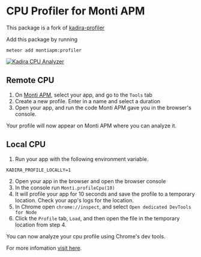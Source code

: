 # CPU Profiler for Monti APM

This package is a fork of [kadira-profiler](https://github.com/meteorhacks/kadira-profiler)

Add this package by running
```shell
meteor add montiapm:profiler
```

[![Kadira CPU Analyzer](https://cldup.com/9e2Zti7psL.png)](https://kadira.io/platform/kadira-debug/cpu-profiling)

## Remote CPU

1. On [Monti APM](https://app.montiapm.com), select your app, and go to the `Tools` tab
2. Create a new profile. Enter in a name and select a duration
3. Open your app, and run the code Monti APM gave you in the browser's console.

Your profile will now appear on Monti APM where you can analyze it.

## Local CPU

1. Run your app with the following environment variable.

```shell
KADIRA_PROFILE_LOCALLY=1
```

2. Open your app in the browser and open the browser console
3. In the console run `Monti.profileCpu(10)`
4. It will profile your app for 10 seconds and save the profile to a temporary location. Check your app's logs for the location.
5. In Chrome open `chrome://inspect`, and select `Open dedicated DevTools for Node`
6. Click the `Profile` tab, `Load`, and then open the file in the temporary location from step 4.

You can now analyze your cpu profile using Chrome's dev tools.

<!-- Then visit [Kadira Debug](http://debug.kadiraio.com/debug?tab=cpu-profiler) and load the saved CPU profile.  -->

For more infomation [visit here](https://kadira.io/platform/kadira-debug/cpu-profiling).
